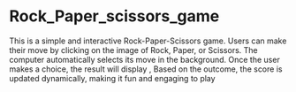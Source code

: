 # Rock_Paper_scissors_game
This is a simple and interactive Rock-Paper-Scissors game. Users can make their move by clicking on the image of Rock, Paper, or Scissors. The computer automatically selects its move in the background. Once the user makes a choice, the result will display , Based on the outcome, the score is updated dynamically, making it fun and engaging to play
